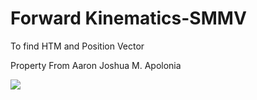 # Forward Kinematics-SMMV
 To find HTM and Position Vector

 Property From Aaron Joshua M. Apolonia
 
![](image/github-FK_SMMV.jpg)
